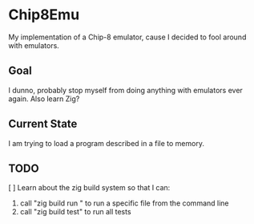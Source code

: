 # Chip8Emu
My implementation of a Chip-8 emulator, cause I decided to fool around with
emulators.

## Goal
I dunno, probably stop myself from doing anything with emulators ever again.
Also learn Zig?

## Current State
I am trying to load a program described in a file to memory.

## TODO
[ ] Learn about the zig build system so that I can:
1. call "zig build run <filename>" to run a specific file from the command line
2. call "zig build test" to run all tests
